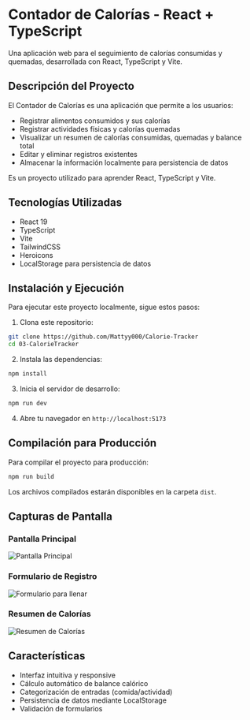 # Contador de Calorías - React + TypeScript

Una aplicación web para el seguimiento de calorías consumidas y quemadas, desarrollada con React, TypeScript y Vite.

## Descripción del Proyecto

El Contador de Calorías es una aplicación que permite a los usuarios:

- Registrar alimentos consumidos y sus calorías
- Registrar actividades físicas y calorías quemadas
- Visualizar un resumen de calorías consumidas, quemadas y balance total
- Editar y eliminar registros existentes
- Almacenar la información localmente para persistencia de datos

Es un proyecto utilizado para aprender React, TypeScript y Vite.

## Tecnologías Utilizadas

- React 19
- TypeScript
- Vite
- TailwindCSS
- Heroicons
- LocalStorage para persistencia de datos

## Instalación y Ejecución

Para ejecutar este proyecto localmente, sigue estos pasos:

1. Clona este repositorio:

```bash
git clone https://github.com/Mattyy000/Calorie-Tracker
cd 03-CalorieTracker
```

2. Instala las dependencias:

```bash
npm install
```

3. Inicia el servidor de desarrollo:

```bash
npm run dev
```

4. Abre tu navegador en `http://localhost:5173`

## Compilación para Producción

Para compilar el proyecto para producción:

```bash
npm run build
```

Los archivos compilados estarán disponibles en la carpeta `dist`.

## Capturas de Pantalla

### Pantalla Principal

![Pantalla Principal](https://i.imgur.com/E1fVqE6.png)

### Formulario de Registro

![Formulario para llenar](https://i.imgur.com/n1nigfP.png)

### Resumen de Calorías

![Resumen de Calorías](https://i.imgur.com/WhOpLI1.png)

## Características

- Interfaz intuitiva y responsive
- Cálculo automático de balance calórico
- Categorización de entradas (comida/actividad)
- Persistencia de datos mediante LocalStorage
- Validación de formularios
